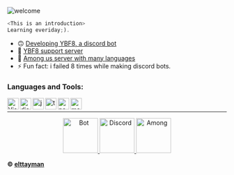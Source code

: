 ![welcome](https://i.imgur.com/HhuBDlS.gif)

```js
<This is an introduction>
Learning everiday;).
```

- 🙃 [Developing YBF8, a discord bot](https://discord.com/oauth2/authorize?client_id=800074066949832714&scope=bot&permissions=264)
- 📣 [YBF8 support server](https://discord.gg/J8RNPvsKPc) 
- 🔪 [Among us server with many languages](https://discord.gg/z2hkuccWdC)
- ⚡ Fun fact: i failed 8 times while making discord bots.<br />

### Languages and Tools:

<img align="left" alt="Visual Studio Code" width="26px" src="https://i.imgur.com/LwSdAlE.png" />
<img align="left" alt="discord.js" width="26px" src="https://i.imgur.com/SI1DZf3.png" />
<img align="left" alt="js" width="26px" src="https://i.imgur.com/3u1wzwE.png" />
<img align="left" alt="ts" width="26px" src="https://i.imgur.com/vSgFULR.png" />
<img align="left" alt="node.js" width="26px" src="https://seeklogo.com/images/N/nodejs-logo-FBE122E377-seeklogo.com.png" /> 
<img align="left" alt="mongodb" width="26px" src="https://i.imgur.com/BYdgNwt.png" />  <br />

---

<p align="center">
     <a href="https://discord.com/oauth2/authorize?client_id=800074066949832714&scope=bot&permissions=264">
    <img src="https://i.imgur.com/YjTA36V.png" alt="Bot" width="80"/>
    </a>
    <a href="https://discord.gg/J8RNPvsKPc">
        <img src="https://user-images.githubusercontent.com/59381835/92191514-d649ad80-ee18-11ea-9bc4-e95c7a122a99.png" alt="Discord" width="80"/>
    </a>
    <a href="https://discord.gg/z2hkuccWdC">
    <img src="https://i.redd.it/vqf8h73gvv961.png" alt="Among" width="80"/>
  </a>
</p>

**© [elttayman](https://github.com/elttayman)**
